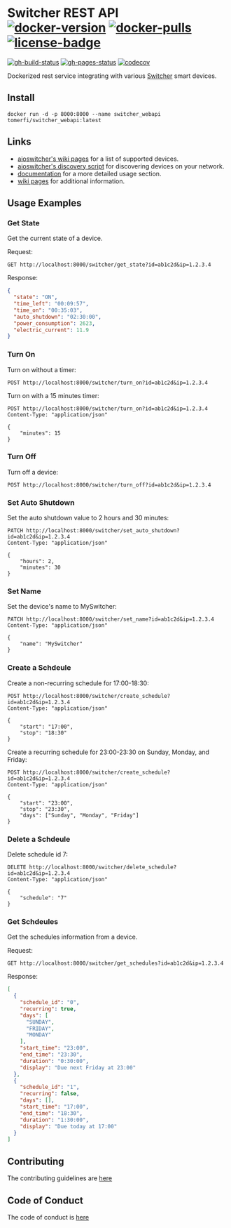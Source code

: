 # Switcher REST API</br>[![docker-version]][1] [![docker-pulls]][1] [![license-badge]][3]

[![gh-build-status]][2] [![gh-pages-status]][4] [![codecov]][0]

Dockerized rest service integrating with various [Switcher][5] smart devices.

## Install

```shell
docker run -d -p 8000:8000 --name switcher_webapi tomerfi/switcher_webapi:latest
```

## Links

- [aioswitcher's wiki pages][6] for a list of supported devices.
- [aioswitcher's discovery script][7] for discovering devices on your network.
- [documentation][4] for a more detailed usage section.
- [wiki pages][8] for additional information.

## Usage Examples

### Get State

Get the current state of a device.

Request:

```http
GET http://localhost:8000/switcher/get_state?id=ab1c2d&ip=1.2.3.4
```

Response:

```json
{
  "state": "ON",
  "time_left": "00:09:57",
  "time_on": "00:35:03",
  "auto_shutdown": "02:30:00",
  "power_consumption": 2623,
  "electric_current": 11.9
}
```

### Turn On

Turn on without a timer:

```http
POST http://localhost:8000/switcher/turn_on?id=ab1c2d&ip=1.2.3.4
```

Turn on with a 15 minutes timer:

```http
POST http://localhost:8000/switcher/turn_on?id=ab1c2d&ip=1.2.3.4
Content-Type: "application/json"

{
    "minutes": 15
}
```

### Turn Off

Turn off a device:

```http
POST http://localhost:8000/switcher/turn_off?id=ab1c2d&ip=1.2.3.4
```

### Set Auto Shutdown

Set the auto shutdown value to 2 hours and 30 minutes:

```http
PATCH http://localhost:8000/switcher/set_auto_shutdown?id=ab1c2d&ip=1.2.3.4
Content-Type: "application/json"

{
    "hours": 2,
    "minutes": 30
}
```

### Set Name

Set the device's name to MySwitcher:

```http
PATCH http://localhost:8000/switcher/set_name?id=ab1c2d&ip=1.2.3.4
Content-Type: "application/json"

{
    "name": "MySwitcher"
}
```

### Create a Schdeule

Create a non-recurring schedule for 17:00-18:30:

```http
POST http://localhost:8000/switcher/create_schedule?id=ab1c2d&ip=1.2.3.4
Content-Type: "application/json"

{
    "start": "17:00",
    "stop": "18:30"
}
```

Create a recurring schedule for 23:00-23:30 on Sunday, Monday, and Friday:

```http
POST http://localhost:8000/switcher/create_schedule?id=ab1c2d&ip=1.2.3.4
Content-Type: "application/json"

{
    "start": "23:00",
    "stop": "23:30",
    "days": ["Sunday", "Monday", "Friday"]
}
```

### Delete a Schdeule

Delete schedule id 7:

```http
DELETE http://localhost:8000/switcher/delete_schedule?id=ab1c2d&ip=1.2.3.4
Content-Type: "application/json"

{
    "schedule": "7"
}
```

### Get Schdeules

Get the schedules information from a device.

Request:

```http
GET http://localhost:8000/switcher/get_schedules?id=ab1c2d&ip=1.2.3.4
```

Response:

```json
[
  {
    "schedule_id": "0",
    "recurring": true,
    "days": [
      "SUNDAY",
      "FRIDAY",
      "MONDAY"
    ],
    "start_time": "23:00",
    "end_time": "23:30",
    "duration": "0:30:00",
    "display": "Due next Friday at 23:00"
  },
  {
    "schedule_id": "1",
    "recurring": false,
    "days": [],
    "start_time": "17:00",
    "end_time": "18:30",
    "duration": "1:30:00",
    "display": "Due today at 17:00"
  }
]
```

## Contributing

The contributing guidelines are [here][9]

## Code of Conduct

The code of conduct is [here][10]

<!-- Real Links -->
[0]: https://codecov.io/gh/TomerFi/switcher_webapi
[1]: https://hub.docker.com/r/tomerfi/switcher_webapi
[2]: https://github.com/TomerFi/switcher_webapi/actions/workflows/pre_release.yml
[3]: https://github.com/TomerFi/switcher_webapi
[4]: https://switcher-webapi.tomfi.info
[5]: https://www.switcher.co.il/
[6]: https://github.com/TomerFi/aioswitcher/wiki
[7]: https://github.com/TomerFi/aioswitcher/blob/dev/scripts/discover_devices.py
[8]: https://github.com/TomerFi/switcher_webapi/wiki
[9]: https://github.com/TomerFi/switcher_webapi/blob/dev/.github/CONTRIBUTING.md
[10]: https://github.com/TomerFi/switcher_webapi/blob/dev/.github/CODE_OF_CONDUCT.md
<!-- Badges Links -->
[codecov]: https://codecov.io/gh/TomerFi/switcher_webapi/graph/badge.svg
[docker-pulls]: https://img.shields.io/docker/pulls/tomerfi/switcher_webapi.svg?logo=docker&label=pulls
[docker-version]: https://img.shields.io/docker/v/tomerfi/switcher_webapi?color=%230A6799&logo=docker
[gh-build-status]: https://github.com/TomerFi/switcher_webapi/actions/workflows/pre_release.yml/badge.svg
[gh-pages-status]: https://github.com/TomerFi/switcher_webapi/actions/workflows/pages_deploy.yml/badge.svg
[license-badge]: https://img.shields.io/github/license/tomerfi/switcher_webapi
